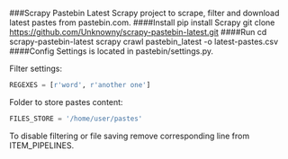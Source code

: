###Scrapy Pastebin Latest 
Scrapy project to scrape, filter and download latest pastes from pastebin.com.
####Install
    pip install Scrapy
    git clone https://github.com/Unknowny/scrapy-pastebin-latest.git
####Run
    cd scrapy-pastebin-latest
    scrapy crawl pastebin_latest -o latest-pastes.csv
####Config
Settings is located in pastebin/settings.py.

Filter settings:
```python
REGEXES = [r'word', r'another one']
```
Folder to store pastes content:
```python
FILES_STORE = '/home/user/pastes'
```
To disable filtering or file saving remove corresponding line from ITEM_PIPELINES.